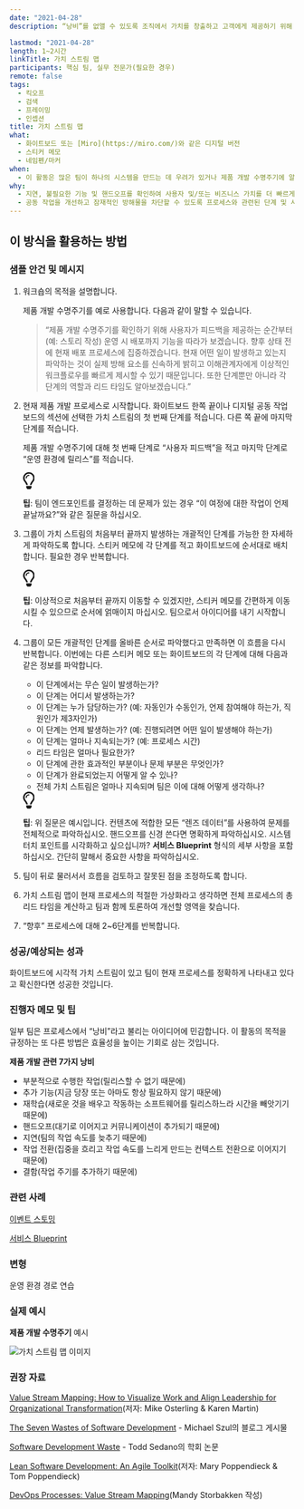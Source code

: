 ```yaml
---
date: "2021-04-28"
description: “낭비”를 없앨 수 있도록 조직에서 가치를 창출하고 고객에게 제공하기 위해 진행할 단계를 시각화합니다. 일반적인 사용 사례는 운영 및 제품 개발 수명주기에 이르는 길입니다.

lastmod: "2021-04-28"
length: 1~2시간
linkTitle: 가치 스트림 맵
participants: 핵심 팀, 실무 전문가(필요한 경우)
remote: false
tags:
  - 킥오프
  - 검색
  - 프레이밍
  - 인셉션
title: 가치 스트림 맵
what:
  - 화이트보드 또는 [Miro](https://miro.com/)와 같은 디지털 버전
  - 스티커 메모
  - 네임펜/마커
when:
  - 이 활동은 많은 팀이 하나의 시스템을 만드는 데 우려가 있거나 제품 개발 수명주기에 알려진 문제가 있는 경우 킥오프 초기에 수행할 수 있습니다. 또는 기술 검색, 프레이밍의 일부로 수행하거나 팀이 비효율적인 프로세스로 교착 상태에 빠진 경우 언제든지 수행할 수 있습니다.
why:
  - 지연, 불필요한 기능 및 핸드오프를 확인하여 사용자 및/또는 비즈니스 가치를 더 빠르게 및/또는 더 자주 제공할 수 있는 방법을 파악하기 위해서입니다.
  - 공동 작업을 개선하고 잠재적인 방해물을 차단할 수 있도록 프로세스와 관련된 단계 및 사람들을 파악하기 위해서입니다.
---
```


<h2 id="how-to-use-this-method">이 방식을 활용하는
방법</h2>

<div class="bg-gray-dark p-lg-5 p-3 mb-4"><div
class="col-lg-9"><h3
id="sample-agenda--prompts">샘플 안건 및 메시지</h3>

<ol>

<li>

<p>워크숍의 목적을 설명합니다.</p>

<p>제품 개발 수명주기를 예로 사용합니다. 다음과 같이 말할 수 있습니다.</p>

<blockquote>

<p>“제품 개발 수명주기를 확인하기 위해 사용자가 피드백을 제공하는 순간부터(예: 스토리 작성) 운영 시 배포까지
기능을 따라가 보겠습니다. 향후 상태 전에 현재 배포 프로세스에 집중하겠습니다. 현재 어떤 일이 발생하고 있는지 파악하는 것이
실제 방해 요소를 신속하게 밝히고 이해관계자에게 이상적인 워크플로우를 빠르게 제시할 수 있기 때문입니다. 또한 단계뿐만 아니라
각 단계의 역할과 리드 타임도 알아보겠습니다.”</p>

</blockquote>

</li>

<li>

<p>현재 제품 개발 프로세스로 시작합니다. 화이트보드 한쪽 끝이나 디지털 공동 작업 보드의 섹션에 선택한 가치
스트림의 첫 번째 단계를 적습니다. 다른 쪽 끝에 마지막 단계를 적습니다.</p>

<p>제품 개발 수명주기에 대해 첫 번째 단계로 “사용자 피드백”을 적고 마지막 단계로 “운영 환경에 릴리스”를
적습니다.</p>

<div class="callout td-box--gray-darkest p-3 my-5
border-bottom border-right border-left border-top row"><div
class="col-1 row align-items-center
justify-content-center"><svg height="30"
aria-hidden="true" focusable="false"
data-prefix="far" data-icon="lightbulb"
role="img" xmlns="http://www.w3.org/2000/svg"
viewBox="0 0 352 512" class="svg-inline--fa
fa-lightbulb"><path fill="currentColor"
d="M176 80c-52.94 0-96 43.06-96 96 0 8.84 7.16 16 16 16s16-7.16
16-16c0-35.3 28.72-64 64-64 8.84 0 16-7.16 16-16s-7.16-16-16-16zM96.06
459.17c0 3.15.93 6.22 2.68 8.84l24.51 36.84c2.97 4.46 7.97 7.14 13.32
7.14h78.85c5.36 0 10.36-2.68 13.32-7.14l24.51-36.84c1.74-2.62 2.67-5.7
2.68-8.84l.05-43.18H96.02l.04 43.18zM176 0C73.72 0 0 82.97 0 176c0
44.37 16.45 84.85 43.56 115.78 16.64 18.99 42.74 58.8 52.42
92.16v.06h48v-.12c-.01-4.77-.72-9.51-2.15-14.07-5.59-17.81-22.82-64.77-62.17-109.67-20.54-23.43-31.52-53.15-31.61-84.14-.2-73.64
59.67-128 127.95-128 70.58 0 128 57.42 128 128 0 30.97-11.24
60.85-31.65 84.14-39.11 44.61-56.42 91.47-62.1 109.46a47.507 47.507 0
0 0-2.22 14.3v.1h48v-.05c9.68-33.37 35.78-73.18 52.42-92.16C335.55
260.85 352 220.37 352 176 352 78.8 273.2 0 176 0z"
class=""></path></svg></div><div
class="col-11"><p><strong>팁</strong>:
팀이 엔드포인트를 결정하는 데 문제가 있는 경우 “이 여정에 대한 작업이 언제 끝날까요?”와 같은 질문을
하십시오.</p></div></div>

</li>

<li>

<p>그룹이 가치 스트림의 처음부터 끝까지 발생하는 개괄적인 단계를 가능한 한 자세하게 파악하도록 합니다. 스티커
메모에 각 단계를 적고 화이트보드에 순서대로 배치합니다. 필요한 경우 반복합니다.</p>

<div class="callout td-box--gray-darkest p-3 my-5
border-bottom border-right border-left border-top row"><div
class="col-1 row align-items-center
justify-content-center"><svg height="30"
aria-hidden="true" focusable="false"
data-prefix="far" data-icon="lightbulb"
role="img" xmlns="http://www.w3.org/2000/svg"
viewBox="0 0 352 512" class="svg-inline--fa
fa-lightbulb"><path fill="currentColor"
d="M176 80c-52.94 0-96 43.06-96 96 0 8.84 7.16 16 16 16s16-7.16
16-16c0-35.3 28.72-64 64-64 8.84 0 16-7.16 16-16s-7.16-16-16-16zM96.06
459.17c0 3.15.93 6.22 2.68 8.84l24.51 36.84c2.97 4.46 7.97 7.14 13.32
7.14h78.85c5.36 0 10.36-2.68 13.32-7.14l24.51-36.84c1.74-2.62 2.67-5.7
2.68-8.84l.05-43.18H96.02l.04 43.18zM176 0C73.72 0 0 82.97 0 176c0
44.37 16.45 84.85 43.56 115.78 16.64 18.99 42.74 58.8 52.42
92.16v.06h48v-.12c-.01-4.77-.72-9.51-2.15-14.07-5.59-17.81-22.82-64.77-62.17-109.67-20.54-23.43-31.52-53.15-31.61-84.14-.2-73.64
59.67-128 127.95-128 70.58 0 128 57.42 128 128 0 30.97-11.24
60.85-31.65 84.14-39.11 44.61-56.42 91.47-62.1 109.46a47.507 47.507 0
0 0-2.22 14.3v.1h48v-.05c9.68-33.37 35.78-73.18 52.42-92.16C335.55
260.85 352 220.37 352 176 352 78.8 273.2 0 176 0z"
class=""></path></svg></div><div
class="col-11"><p><strong>팁</strong>:
이상적으로 처음부터 끝까지 이동할 수 있겠지만, 스티커 메모를 간편하게 이동시킬 수 있으므로 순서에 얽매이지 마십시오.
팀으로서 아이디어를 내기 시작합니다.</p></div></div>

</li>

<li>

<p>그룹이 모든 개괄적인 단계를 올바른 순서로 파악했다고 만족하면 이 흐름을 다시 반복합니다. 이번에는 다른
스티커 메모 또는 화이트보드의 각 단계에 대해 다음과 같은 정보를 파악합니다.</p>

<ul>

<li>이 단계에서는 무슨 일이 발생하는가?</li>

<li>이 단계는 어디서 발생하는가?</li>

<li>이 단계는 누가 담당하는가? (예: 자동인가 수동인가, 언제 참여해야 하는가, 직원인가
제3자인가)</li>

<li>이 단계는 언제 발생하는가? (예: 진행되려면 어떤 일이 발생해야 하는가)</li>

<li>이 단계는 얼마나 지속되는가? (예: 프로세스 시간)</li>

<li>리드 타임은 얼마나 필요한가?</li>

<li>이 단계에 관한 효과적인 부분이나 문제 부분은 무엇인가?</li>

<li>이 단계가 완료되었는지 어떻게 알 수 있나?</li>

<li>전체 가치 스트림은 얼마나 지속되며 팀은 이에 대해 어떻게 생각하나?</li>

</ul>

<div class="callout td-box--gray-darkest p-3 my-5
border-bottom border-right border-left border-top row"><div
class="col-1 row align-items-center
justify-content-center"><svg height="30"
aria-hidden="true" focusable="false"
data-prefix="far" data-icon="lightbulb"
role="img" xmlns="http://www.w3.org/2000/svg"
viewBox="0 0 352 512" class="svg-inline--fa
fa-lightbulb"><path fill="currentColor"
d="M176 80c-52.94 0-96 43.06-96 96 0 8.84 7.16 16 16 16s16-7.16
16-16c0-35.3 28.72-64 64-64 8.84 0 16-7.16 16-16s-7.16-16-16-16zM96.06
459.17c0 3.15.93 6.22 2.68 8.84l24.51 36.84c2.97 4.46 7.97 7.14 13.32
7.14h78.85c5.36 0 10.36-2.68 13.32-7.14l24.51-36.84c1.74-2.62 2.67-5.7
2.68-8.84l.05-43.18H96.02l.04 43.18zM176 0C73.72 0 0 82.97 0 176c0
44.37 16.45 84.85 43.56 115.78 16.64 18.99 42.74 58.8 52.42
92.16v.06h48v-.12c-.01-4.77-.72-9.51-2.15-14.07-5.59-17.81-22.82-64.77-62.17-109.67-20.54-23.43-31.52-53.15-31.61-84.14-.2-73.64
59.67-128 127.95-128 70.58 0 128 57.42 128 128 0 30.97-11.24
60.85-31.65 84.14-39.11 44.61-56.42 91.47-62.1 109.46a47.507 47.507 0
0 0-2.22 14.3v.1h48v-.05c9.68-33.37 35.78-73.18 52.42-92.16C335.55
260.85 352 220.37 352 176 352 78.8 273.2 0 176 0z"
class=""></path></svg></div><div
class="col-11"><p><strong>팁</strong>: 위
질문은 예시입니다. 컨텐츠에 적합한 모든 “렌즈 데이터”를 사용하여 문제를 전체적으로 파악하십시오. 핸드오프를 신경 쓴다면
명확하게 파악하십시오. 시스템 터치 포인트를 시각화하고 싶으십니까? <strong>서비스
Blueprint</strong> 형식의 세부 사항을 포함하십시오. 간단히 말해서 중요한 사항을
파악하십시오.</p></div></div>

</li>

<li>

<p>팀이 뒤로 물러서서 흐름을 검토하고 잘못된 점을 조정하도록 합니다.</p>

</li>

<li>

<p>가치 스트림 맵이 현재 프로세스의 적절한 가상화라고 생각하면 전체 프로세스의 총 리드 타임을 계산하고 팀과
함께 토론하여 개선할 영역을 찾습니다.</p>

</li>

<li>

<p>“향후” 프로세스에 대해 2~6단계를 반복합니다.</p>

</li>

</ol>

</div></div>

<div class="bg-gray-dark p-lg-5 p-3 mb-4"><div
class="col-lg-9"><h3
id="successexpected-outcomes">성공/예상되는 성과</h3>

<p>화이트보드에 시각적 가치 스트림이 있고 팀이 현재 프로세스를 정확하게 나타내고 있다고 확신한다면 성공한
것입니다.</div></div>

<div class="bg-gray-dark p-lg-5 p-3 mb-4"><div
class="col-lg-9"><h3
id="facilitator-notes--tips">진행자 메모 및 팁</h3>

<p>일부 팀은 프로세스에서 “낭비”라고 불리는 아이디어에 민감합니다. 이 활동의 목적을 규정하는 또 다른 방법은
효율성을 높이는 기회로 삼는 것입니다.</p>

<p><strong>제품 개발 관련 7가지 낭비</strong></p>

<ul>

<li>부분적으로 수행한 작업(릴리스할 수 없기 때문에)</li>

<li>추가 기능(지금 당장 또는 아마도 항상 필요하지 않기 때문에)</li>

<li>재학습(새로운 것을 배우고 작동하는 소프트웨어를 릴리스하느라 시간을 빼앗기기 때문에)</li>

<li>핸드오프(대기로 이어지고 커뮤니케이션이 추가되기 때문에)</li>

<li>지연(팀의 작업 속도를 늦추기 때문에)</li>

<li>작업 전환(집중을 흐리고 작업 속도를 느리게 만드는 컨텍스트 전환으로 이어지기 때문에)</li>

<li>결함(작업 주기를 추가하기 때문에)</li>

</ul>

</div></div>

<div class="bg-gray-dark p-lg-5 p-3 mb-4"><div
class="col-lg-9"><h3
id="related-practices">관련 사례</h3>

<p><a
href="/practices/event-storming">이벤트
스토밍</a></p>

<p><a
href="/practices/service-blueprint">서비스
Blueprint</a></p>

</div></div>

<div class="bg-gray-dark p-lg-5 p-3 mb-4"><div
class="col-lg-9"><h3
id="variations">변형</h3>

<p>운영 환경 경로 연습</div></div>

<div class="bg-gray-dark p-lg-5 p-3 mb-4"><div
class="col-lg-9"><h3
id="real-world-examples">실제 예시</h3>

<p><strong>제품 개발 수명주기</strong> 예시</p>

<p><img
src="/practices/value-stream-map/images/value-stream-map-3.jpg"
alt="가치 스트림 맵 이미지"  /></p>

</div></div>

<div class="bg-gray-dark p-lg-5 p-3 mb-4"><div
class="col-lg-9"><h3
id="recommended-reading">권장 자료</h3>

<p><a
href="https://www.oreilly.com/library/view/value-stream-mapping/9780071828918/"
target="_blank" rel="nofollow">Value Stream
Mapping: How to Visualize Work and Align Leadership for Organizational
Transformation</a>(저자: Mike Osterling & Karen
Martin)</p>

<p><a
href="https://codepunk.io/the-seven-wastes-of-software-development/"
target="_blank" rel="nofollow">The Seven Wastes
of Software Development</a> - Michael Szul의 블로그 게시물</p>

<p><a
href="https://www.researchgate.net/publication/313360479_Software_Development_Waste"
target="_blank" rel="nofollow">Software
Development Waste</a> - Todd Sedano의 학회 논문</p>

<p><a
href="https://www.amazon.com/Lean-Software-Development-Agile-Toolkit/dp/0321150783"
target="_blank" rel="nofollow">Lean Software
Development: An Agile Toolkit</a>(저자: Mary Poppendieck & Tom
Poppendieck)</p>

<p><a
href="https://cloud.vmware.com/community/2020/12/02/devops-processes-value-stream-mapping/"
target="_blank" rel="nofollow">DevOps
Processes: Value Stream Mapping</a>(Mandy Storbakken
작성)</p>

</div></div>

